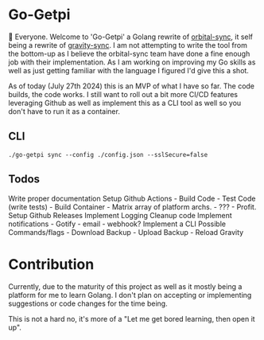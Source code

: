 # Go-Getpi

👋 Everyone. Welcome to 'Go-Getpi' a Golang rewrite of [orbital-sync](https://github.com/mattwebbio/orbital-sync), it self being a rewrite of [gravity-sync](https://github.com/vmstan/gravity-sync). I am not attempting to write the tool from the bottom-up as I believe the orbital-sync team have done a fine enough job with their implementation. As I am working on improving my Go skills as well as just getting familiar with the language I figured I'd give this a shot.

As of today (July 27th 2024) this is an MVP of what I have so far. The code builds, the code works. I still want to roll out a bit more CI/CD features leveraging Github as well as implement this as a CLI tool as well so you don't have to run it as a container.


## CLI

`./go-getpi sync --config ./config.json --sslSecure=false`

## Todos

Write proper documentation
Setup Github Actions
    - Build Code
    - Test Code (write tests)
    - Build Container
        - Matrix array of platform archs.
    - ???
    - Profit.
Setup Github Releases
Implement Logging
Cleanup code 
Implement notifications
    - Gotify
    - email
    - webhook?
Implement a CLI
    Possible Commands/flags
        - Download Backup
        - Upload Backup
        - Reload Gravity

# Contribution

Currently, due to the maturity of this project as well as it mostly being a platform for me to learn Golang. I don't plan on accepting or implementing suggestions or code changes for the time being. 

This is not a hard no, it's more of a "Let me get bored learning, then open it up".